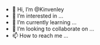 - 👋 Hi, I’m @Kinvenley
- 👀 I’m interested in ...
- 🌱 I’m currently learning ...
- 💞️ I’m looking to collaborate on ...
- 📫 How to reach me ...

<!---
Kinvenley/Kinvenley is a ✨ special ✨ repository because its `README.md` (this file) appears on your GitHub profile.
You can click the Preview link to take a look at your changes.
--->
